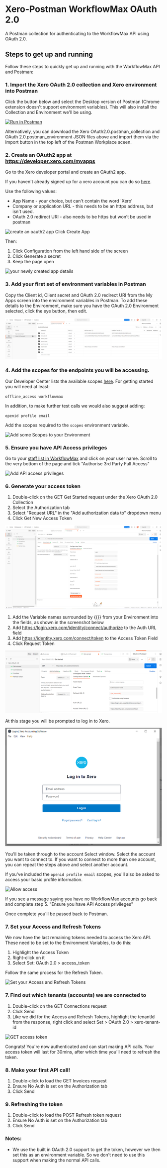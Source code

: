 # Xero-Postman WorkflowMax OAuth 2.0
A Postman collection for authenticating to the WorkflowMax API using OAuth 2.0.

## Steps to get up and running
Follow these steps to quickly get up and running with the WorkflowMax API and Postman:

### 1. Import the Xero OAuth 2.0 collection and Xero environment into Postman
Click the button below and select the Desktop version of Postman (Chrome extension doesn't support environment variables). This will also install the Collection and Environment we'll be using.

[![Run in Postman](https://run.pstmn.io/button.svg)](https://app.getpostman.com/run-collection/a16fd5c4b15ff1d8a789)

Alternatively, you can download the Xero OAuth2.0.postman_collection and OAuth 2.0.postman_environment JSON files above and import them via the Import button in the top left of the Postman Workplace sceen.

### 2. Create an OAuth2 app at https://developer.xero.com/myapps
Go to the Xero developer portal and create an OAuth2 app.

If you haven't already signed up for a xero account you can do so [here](https://www.xero.com/signup/api/).

Use the following values:
* App Name - your choice, but can't contain the word 'Xero'
* Company or application URL - this needs to be an https address, but isn't used.
* OAuth 2.0 redirect URI - also needs to be https but won’t be used in postman

![create an oauth2 app](images/2_1_addAppNEW.PNG)
Click Create App

Then:
1. Click Configuration from the left hand side of the screen
2. Click Generate a secret
3. Keep the page open

![your newly created app details](images/2_2_createdAppDetailsNEW.PNG)

### 3. Add your first set of environment variables in Postman
Copy the Client id, Client secret and OAuth 2.0 redirect URI from the My Apps screen into the environment variables in Postman. To add these details to the Environment, make sure you have the OAuth 2.0 Environment selected, click the eye button, then edit.

![Environment with some details](images/3_1_addedToEnvironmentNEW.PNG)

### 4. Add the scopes for the endpoints you will be accessing.
Our Developer Center lists the available scopes [here](https://developer.xero.com/documentation/oauth2/scopes). For getting started you will need at least:

`offline_access workflowmax`

In addition, to make further test calls we would also suggest adding:

`openid profile email`

Add the scopes required to the `scopes` environment variable.

![Add some Scopes to your Environment](images/4_1_addScopesToEnvironmentNEW.PNG)

### 5. Ensure you have API Access privileges
Go to your [staff list in WorkflowMax](https://my.workflowmax.com/admin/resourcelist.aspx) and click on your user name. Scroll to the very bottom of the page and tick "Authorise 3rd Party Full Access"

![Add API access privileges](images/authorise_3rd_party_access.png)

### 6. Generate your access token
1. Double-click on the GET Get Started request under the Xero OAuth 2.0 Collection
1. Select the Authorization tab
1. Select "Request URL" in the "Add authorization data to" dropdown menu
1. Click Get New Access Token

![Click the Get new Access Token Button](images/6_1_generateAccessToken.png)

1. Add the Variable names surrounded by {{}} from your Environment into the fields, as shown in the screenshot below
1. Add https://login.xero.com/identity/connect/authorize to the Auth URL field
1. Add https://identity.xero.com/connect/token to the Access Token Field
1. Click Request Token

![Request your Access Token](images/6_2_addTheVariablesAndURLs.PNG)

At this stage you will be prompted to log in to Xero.

![Login to Xero](images/6_3_askedToLogin.PNG)

You'll be taken through to the account Select window. Select the account you want to connect to. If you want to connect to more than one account, you can repeat the steps above and select another account.

If you've included the `openid profile email` scopes, you'll also be asked to access your basic profile information.

![Allow access](images/5_4_userConsent.png)

If you see a message saying you have no WorkflowMax accounts go back and complete step  5. "Ensure you have API Access privileges"

Once complete you'll be passed back to Postman.

### 7. Set your Access and Refresh Tokens
We now have the last remaining tokens needed to access the Xero API. These need to be set to the Environment Variables, to do this:
1. Highlight the Access Token
1. Right-click on it
1. Select Set: OAuth 2.0 > access_token

Follow the same process for the Refresh Token.

![Set your Access and Refresh Tokens](images/7_1_setTheAccessAndRefreshTokens.png)

### 7. Find out which tenants (accounts) we are connected to

1. Double-click on the GET Connections request
1. Click Send
1. Like we did for the Access and Refresh Tokens, highlight the tenantId from the response, right click and select Set > OAuth 2.0 > xero-tenant-id

![GET access token](images/7_1_addTheTenantID.PNG)

Congrats! You're now authenticated and can start making API calls. Your access token will last for 30mins, after which time you'll need to refresh the token.

### 8. Make your first API call!
1. Double-click to load the GET Invoices request
1. Ensure No Auth is set on the Authorization tab
1. Click Send

### 9. Refreshing the token
1. Double-click to load the POST Refresh token request
1. Ensure No Auth is set on the Authorization tab
1. Click Send

### Notes:
* We use the built in OAuth 2.0 support to get the token, however we then set this as an environment variable. So we don't need to use this support when making the normal API calls.
